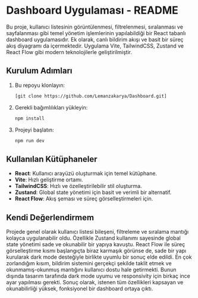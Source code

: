 # Dashboard Uygulaması - README

Bu proje, kullanıcı listesinin görüntülenmesi, filtrelenmesi, sıralanması ve sayfalanması gibi temel yönetim işlemlerinin yapılabildiği bir React tabanlı dashboard uygulamasıdır. Ek olarak, canlı bildirim akışı ve basit bir süreç akış diyagramı da içermektedir. Uygulama Vite, TailwindCSS, Zustand ve React Flow gibi modern teknolojilerle geliştirilmiştir.

## Kurulum Adımları

1. Bu repoyu klonlayın:

   ```bash
   [git clone https://github.com/Lemanzakarya/Dashboard.git]
   ```
2. Gerekli bağımlılıkları yükleyin:

   ```bash
   npm install
   ```
3. Projeyi başlatın:

   ```bash
   npm run dev
   ```

## Kullanılan Kütüphaneler

* **React**: Kullanıcı arayüzü oluşturmak için temel kütüphane.
* **Vite**: Hızlı geliştirme ortamı.
* **TailwindCSS**: Hızlı ve özelleştirilebilir stil oluşturma.
* **Zustand**: Global state yönetimi için basit ve verimli bir alternatif.
* **React Flow**: Akış şeması ve süreç görselleştirmeleri için.

## Kendi Değerlendirmem

Projede genel olarak kullanıcı listesi bileşeni, filtreleme ve sıralama mantığı kolayca uygulanabilir oldu. Özellikle Zustand kullanımı sayesinde global state yönetimi sade ve okunabilir bir yapıya kavuştu. React Flow ile süreç görselleştirme kısmı başlangıçta biraz karmaşık görünse de, sade bir yapı kurularak dark mode desteğiyle birlikte uyumlu bir sonuç elde edildi. En çok zorlandığım kısım, bildirim sistemini gerçekçi şekilde taklit etmek ve okunmamış-okunmuş mantığını kullanıcı dostu hale getirmekti. Bunun dışında tasarım tarafında dark mode uyumu ve responsivity için birkaç ince ayar yapılması gerekti. Sonuç olarak, istenen tüm özellikleri kapsayan ve okunabilirliği yüksek, fonksiyonel bir dashboard ortaya çıktı.
